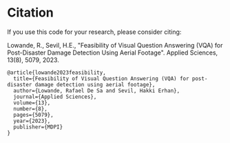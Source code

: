 # Citation

If you use this code for your research, please consider citing:

Lowande, R., Sevil, H.E., "Feasibility of Visual Question Answering (VQA) for Post-Disaster Damage Detection Using Aerial Footage". Applied Sciences, 13(8), 5079, 2023.

```
@article{lowande2023feasibility,
  title={Feasibility of Visual Question Answering (VQA) for post-disaster damage detection using aerial footage},
  author={Lowande, Rafael De Sa and Sevil, Hakki Erhan},
  journal={Applied Sciences},
  volume={13},
  number={8},
  pages={5079},
  year={2023},
  publisher={MDPI}
}
```

